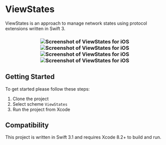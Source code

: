 # ViewStates
ViewStates is an approach to manage network states using protocol extensions written in Swift 3.

<h3 align="center">
<img src="Assets/Content.gif" alt="Screenshot of ViewStates for iOS" />
<img src="Assets/Error.gif" alt="Screenshot of ViewStates for iOS" />
<img src="Assets/Empty.gif" alt="Screenshot of ViewStates for iOS" />
<img src="Assets/Loading.gif" alt="Screenshot of ViewStates for iOS" />
</h3>

## Getting Started

To get started please follow these steps:
1. Clone the project
2. Select scheme `ViewStates`
3. Run the project from Xcode

## Compatibility

This project is written in Swift 3.1 and requires Xcode 8.2+ to build and run.
